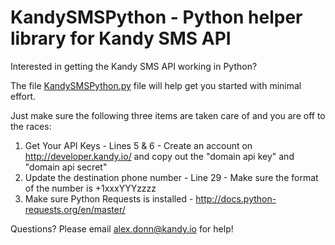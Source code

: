 # KandySMSPython - Python helper library for Kandy SMS API

Interested in getting the Kandy SMS API working in Python? 

The file <a href="https://github.com/wndsrfr21/KandySMSPython/blob/master/kandy_sms_demo.py"> KandySMSPython.py</A> file will help get you started with minimal effort. 

Just make sure the following three items are taken care of and you are off to the races:
1) Get Your API Keys - Lines 5 & 6 - Create an account on http://developer.kandy.io/ and copy out the "domain api key" and "domain api secret" 
2) Update the destination phone number - Line 29 - Make sure the format of the number is +1xxxYYYzzzz
3) Make sure Python Requests is installed - http://docs.python-requests.org/en/master/

Questions? Please email alex.donn@kandy.io for help!
